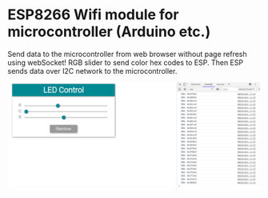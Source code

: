 # ESP8266 Wifi module for microcontroller (Arduino etc.)

Send data to the microcontroller from web browser without page refresh using webSocket! RGB slider to send color hex codes to ESP. 
Then ESP sends data over I2C network to the microcontroller.

![git demo](sampleImg/rgbSlider.png)
